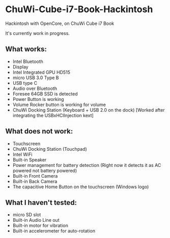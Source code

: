 # ChuWi-Cube-i7-Book-Hackintosh
Hackintosh with OpenCore, on ChuWi Cube i7 Book

It's currently work in progress.

## What works:
- Intel Bluetooth
- Display
- Intel Integrated GPU HD515
- micro USB 3.0 Type B
- USB type C
- Audio over Bluetooth
- Foresee 64GB SSD is detected
- Power Button is working
- Volume Rocker button is working for volume
- ChuWi Docking Station (Keyboard + USB 2.0 on the dock) [Worked after integrating the USBxHCIInjection kext]

## What does not work:
- Touchscreen
- ChuWi Docking Station (Touchpad)
- Intel WiFi
- Built-in Speaker
- Power management for battery detection (Right now it detects it as AC powered not battery powered)
- Built-in Front Camera
- Built-in Back Camera
- The capacitive Home Button on the touchscreen (Windows logo)

## What I haven't tested:
- micro SD slot
- Built-in Audio Line out
- Built-in motor for vibration
- Built-in accelerometer for auto-rotation
